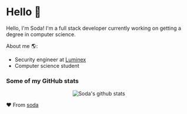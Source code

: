 # Hello 👋

Hello, I'm Soda! I'm a full stack developer currently working on getting a degree in computer science.

About me 🌎:
- Security engineer at <a href="https://www.luminex.lol/">Luminex</a>
- Computer science student

### Some of my GitHub stats
<p align="center" >
<img alt="Soda's github stats" src="https://github-readme-stats.vercel.app/api?username=sodareverse&show_icons=true&theme=merko"  > </p>


❤ From [soda](https://github.com/sodareverse)
